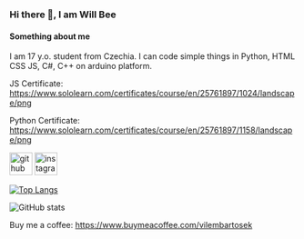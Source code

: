 ### Hi there 👋, I am Will Bee
#### Something about me
I am 17 y.o. student from Czechia. I can code simple things in Python, HTML CSS JS, C#, C++ on arduino platform.

JS Certificate: https://www.sololearn.com/certificates/course/en/25761897/1024/landscape/png

Python Certificate: https://www.sololearn.com/certificates/course/en/25761897/1158/landscape/png


[<img src='https://cdn.jsdelivr.net/npm/simple-icons@3.0.1/icons/github.svg' alt='github' height='40'>](https://github.com/Will-Bee)  [<img src='https://cdn.jsdelivr.net/npm/simple-icons@3.0.1/icons/instagram.svg' alt='instagram' height='40'>](https://www.instagram.com/vilem_bartosek/)  

[![Top Langs](https://github-readme-stats.vercel.app/api/top-langs/?username=Will-Bee)](https://github.com/anuraghazra/github-readme-stats)

![GitHub stats](https://github-readme-stats.vercel.app/api?username=Will-Bee&show_icons=true)  

Buy me a coffee: https://www.buymeacoffee.com/vilembartosek
